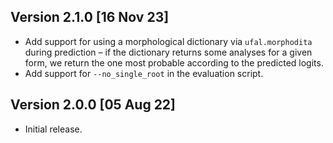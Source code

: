 Version 2.1.0 [16 Nov 23]
-------------------------
- Add support for using a morphological dictionary via `ufal.morphodita`
  during prediction – if the dictionary returns some analyses for a given
  form, we return the one most probable according to the predicted logits.
- Add support for `--no_single_root` in the evaluation script.


Version 2.0.0 [05 Aug 22]
-------------------------
- Initial release.
